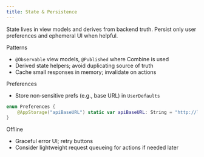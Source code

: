 ```yaml
---
title: State & Persistence
---
```


State lives in view models and derives from backend truth. Persist only user preferences and ephemeral UI when helpful.

Patterns
- `@Observable` view models, `@Published` where Combine is used
- Derived state helpers; avoid duplicating source of truth
- Cache small responses in memory; invalidate on actions

Preferences
- Store non‑sensitive prefs (e.g., base URL) in `UserDefaults`

```swift
enum Preferences {
    @AppStorage("apiBaseURL") static var apiBaseURL: String = "http://localhost:4000"
}
```

Offline
- Graceful error UI; retry buttons
- Consider lightweight request queueing for actions if needed later

